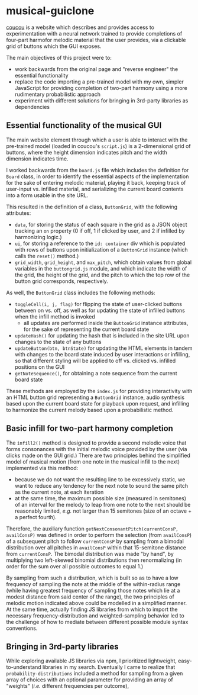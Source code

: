 # musical-guiclone

[coucou](https://coconet.glitch.me/#) is a website which describes and provides access to 
experimentation with a neural network trained to provide completions of four-part harmofor melodic material that the user provides, via a clickable grid of buttons which the GUI exposes.

The main objectives of this project were to:
* work backwards from the original page and "reverse engineer" the essential functionality
* replace the code importing a pre-trained model with my own, simpler JavaScript for 
  providing completion of two-part harmony using a more rudimentary probabilistic approach
* experiment with different solutions for bringing in 3rd-party libraries as dependencies

## Essential functionality of the musical GUI

The main website element through which a user is able to interact with the pre-trained model
(loaded in coucou's `script.js`) is a 2-dimensional grid of buttons, where the height dimension
indicates pitch and the width dimension indicates time. 

I worked backwards from the `board.js` file which includes the definition for `Board` class,
in order to identify the essential aspects of the implementation for the sake of entering 
melodic material, playing it back, keeping track of user-input vs. infilled material, and serializing
the current board contents into a form usable in the site URL. 

This resulted in the definition of a class, `ButtonGrid`, with the following attributes:
* `data`, for storing the status of each square in the grid as a JSON object tracking an 
  `on` property (0 if off, 1 if clicked by user, and 2 if infilled by harmonizing logic.)
* `ui`, for storing a reference to the `id: container` div which is populated with rows of buttons
  upon initialization of a `ButtonGrid` instance (which calls the `reset()` method.)
* `grid_width`, `grid_height`, and `max_pitch`, which obtain values from global variables in the 
  `buttongrid.js` module, and which indicate the width of the grid, the height of the grid, and the 
  pitch to which the top row of the button grid corresponds, respectively.
  
As well, the `ButtonGrid` class includes the following methods:
* `toggleCell(i, j, flag)` for flipping the state of user-clicked buttons between on vs. off, 
  as well as for updating the state of infilled buttons when the infill method is invoked
  - all updates are performed inside the `ButtonGrid` instance attributes, for the sake of 
    representing the current board state
* `updateHash()` for updating the hash that is included in the site URL upon changes to the state
  of any buttons
* `updateButton(btn, btnState)` for updating the HTML elements in tandem with changes to the board 
  state induced by user interactions or infilling, so that different styling will be applied to off 
  vs. clicked vs. infilled positions on the GUI
* `getNoteSequence()`, for obtaining a note sequence from the current board state

These methods are employed by the `index.js` for providing interactivity with an HTML button grid representing
a `ButtonGrid` instance, audio synthesis based upon the current board state for playback upon request, and infilling 
to harmonize the current melody based upon a probabilistic method.

## Basic infill for two-part harmony completion

The `infill2()` method is designed to provide a second melodic voice that forms consonances with the initial
melodic voice provided by the user (via clicks made on the GUI grid.) There are two principles behind the simplified
model of musical motion (from one note in the musical infill to the next) implemented via this method:

* because we do not want the resulting line to be excessively static, we want to reduce any tendency
  for the next note to sound the same pitch as the current note, at each iteration 
* at the same time, the maximum possible size (measured in semitones) of an interval for the melody to
  leap from one note to the next should be reasonably limited, *e.g.* not larger than 15 semitones
  (size of an octave + a perfect fourth).
  
Therefore, the auxiliary function `getNextConsonantPitch(currentConsP, availConsP)` was defined in order
to perform the selection (from `availConsP`) of a subsequent pitch to follow `currentConsP` by sampling from
a bimodal distribution over all pitches in `availConsP` within that 15-semitone distance from `currentConsP`.
The bimodal distribution was made "by hand", by multiplying two left-skewed binomial distributions then renormalizing
(in order for the sum over all possible outcomes to equal 1.) 

By sampling from such a distribution, which is built so as to have a low frequency of sampling the note at the 
middle of the within-radius range (while having greatest frequency of sampling those notes which lie at a modest
distance from said center of the range), the two principles of melodic motion indicated above could be modelled 
in a simplified manner. At the same time, actually finding JS libraries from which to import the necessary frequency-distribution
and weighted-sampling behavior led to the challenge of how to mediate between different possible module syntax conventions.

## Bringing in 3rd-party libraries

While exploring available JS libraries via npm, I prioritized lightweight, easy-to-understand libraries in my search.
Eventually I came to realize that `probability-distributions` included a method for sampling from a given array of 
choices with an optional parameter for providing an array of "weights" (*i.e.* different frequencies per outcome), 

